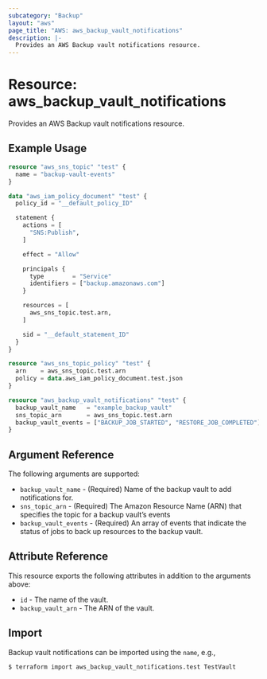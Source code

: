 ```yaml
---
subcategory: "Backup"
layout: "aws"
page_title: "AWS: aws_backup_vault_notifications"
description: |-
  Provides an AWS Backup vault notifications resource.
---
```


# Resource: aws_backup_vault_notifications

Provides an AWS Backup vault notifications resource.

## Example Usage

```terraform
resource "aws_sns_topic" "test" {
  name = "backup-vault-events"
}

data "aws_iam_policy_document" "test" {
  policy_id = "__default_policy_ID"

  statement {
    actions = [
      "SNS:Publish",
    ]

    effect = "Allow"

    principals {
      type        = "Service"
      identifiers = ["backup.amazonaws.com"]
    }

    resources = [
      aws_sns_topic.test.arn,
    ]

    sid = "__default_statement_ID"
  }
}

resource "aws_sns_topic_policy" "test" {
  arn    = aws_sns_topic.test.arn
  policy = data.aws_iam_policy_document.test.json
}

resource "aws_backup_vault_notifications" "test" {
  backup_vault_name   = "example_backup_vault"
  sns_topic_arn       = aws_sns_topic.test.arn
  backup_vault_events = ["BACKUP_JOB_STARTED", "RESTORE_JOB_COMPLETED"]
}
```

## Argument Reference

The following arguments are supported:

* `backup_vault_name` - (Required) Name of the backup vault to add notifications for.
* `sns_topic_arn` - (Required) The Amazon Resource Name (ARN) that specifies the topic for a backup vault’s events
* `backup_vault_events` - (Required) An array of events that indicate the status of jobs to back up resources to the backup vault.

## Attribute Reference

This resource exports the following attributes in addition to the arguments above:

* `id` - The name of the vault.
* `backup_vault_arn` - The ARN of the vault.

## Import

Backup vault notifications can be imported using the `name`, e.g.,

```
$ terraform import aws_backup_vault_notifications.test TestVault
```
